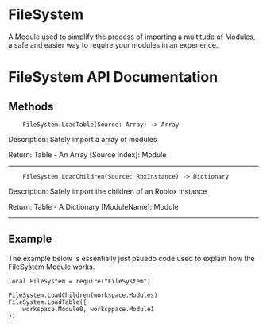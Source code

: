 # FileSystem
A Module used to simplify the process of importing a multitude of Modules, a safe and easier way to require your modules in an experience.

# FileSystem API Documentation
## Methods
```
    FileSystem.LoadTable(Source: Array) -> Array
```
Description: Safely import a array of modules

Return: Table - An Array [Source Index]: Module

---
```
    FileSystem.LoadChildren(Source: RbxInstance) -> Dictionary
```
Description: Safely import the children of an Roblox instance

Return: Table - A Dictionary [ModuleName]: Module

---
## Example
The example below is essentially just psuedo code used to explain how the FileSystem Module works.
```
local FileSystem = require("FileSystem")

FileSystem.LoadChildren(workspace.Modules)
FileSystem.LoadTable({
    workspace.Module0, worksppace.Module1
})
```

